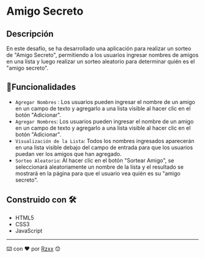 
# Amigo Secreto

## Descripción

En este desafío, se ha desarrollado una aplicación para realizar un sorteo de "Amigo Secreto", permitiendo a los usuarios ingresar nombres de amigos en una lista y luego realizar un sorteo aleatorio para determinar quién es el "amigo secreto".

## :hammer:Funcionalidades
- `Agregar Nombres` : Los usuarios pueden ingresar el nombre de un amigo en un campo de texto y agregarlo a una lista visible al hacer clic en el botón "Adicionar".
- `Agregar Nombres`: Los usuarios pueden ingresar el nombre de un amigo en un campo de texto y agregarlo a una lista visible al hacer clic en el botón "Adicionar".
- `Visualización de la Lista`: Todos los nombres ingresados aparecerán en una lista visible debajo del campo de entrada para que los usuarios puedan ver los amigos que han agregado.
- `Sorteo Aleatorio`: Al hacer clic en el botón "Sortear Amigo", se seleccionará aleatoriamente un nombre de la lista y el resultado se mostrará en la página para que el usuario vea quién es su "amigo secreto".

## Construido con 🛠️

* HTML5
* CSS3
* JavaScript

---
⌨️ con ❤️ por [Rzxx](https://github.com/bxxter) 😊
